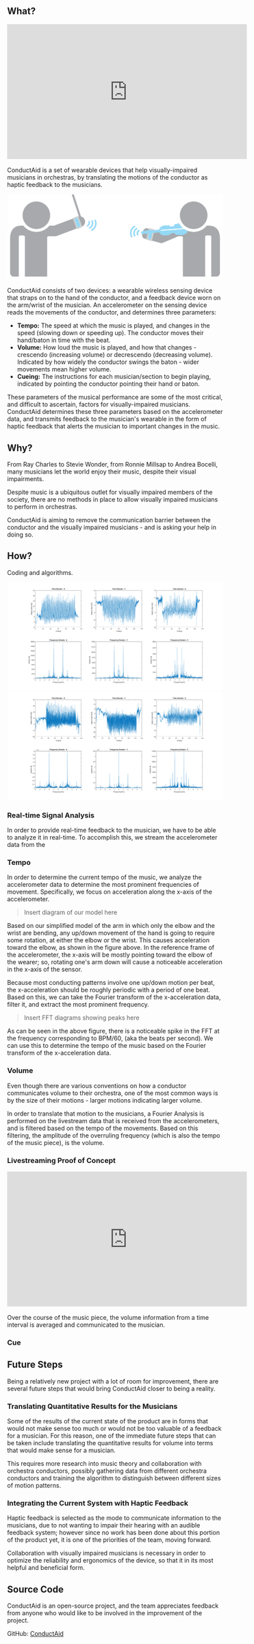 ## What?


<iframe width="560" height="315" src="https://www.youtube.com/embed/Gs7KTd38o4Y" frameborder="0" allowfullscreen></iframe>

ConductAid is a set of wearable devices that help visually-impaired musicians
in orchestras, by translating the motions of the conductor as haptic feedback
to the musicians.

![conductaid in action.](QEAGraphic1.png)

ConductAid consists of two devices: a wearable wireless sensing device that straps on to the hand of the conductor, and a feedback device worn on the arm/wrist of the musician. An accelerometer on the sensing device reads the movements of the conductor, and determines three parameters:

  * **Tempo:** The speed at which the music is played, and changes in the speed (slowing down or speeding up). The conductor moves their hand/baton in time with the beat.
  * **Volume:** How loud the music is played, and how that changes - crescendo (increasing volume) or decrescendo (decreasing volume). Indicated by how widely the conductor swings the baton - wider movements mean higher volume.
  * **Cueing:** The instructions for each musician/section to begin playing, indicated by pointing the conductor pointing their hand or baton.

These parameters of the musical performance are some of the most critical, and difficult to ascertain, factors for visually-impaired musicians. ConductAid determines these three parameters based on the accelerometer data, and transmits feedback to the musician's wearable in the form of haptic feedback that alerts the musician to important changes in the music.

## Why?

From Ray Charles to Stevie Wonder, from Ronnie Millsap to Andrea Bocelli, many
musicians let the world enjoy their music, despite their visual impairments.

Despite music is a ubiquitous outlet for visually impaired members of the
society, there are no methods in place to allow visually impaired musicians
to perform in orchestras.

ConductAid is aiming to remove the communication barrier between the conductor
and the visually impaired musicians - and is asking your help in doing so.

## How?

Coding and algorithms.

![60 BPM Analysis Results](60bpm_filter_fft.png)
![120 BPM Analysis Results](120bpm_filter_fft.png)

### Real-time Signal Analysis

In order to provide real-time feedback to the musician, we have to be able to analyze it in real-time. To accomplish this, we stream the accelerometer data from the



### Tempo

In order to determine the current tempo of the music, we analyze the accelerometer data to determine the most prominent frequencies of movement. Specifically, we focus on acceleration along the x-axis of the accelerometer.

> Insert diagram of our model here

Based on our simplified model of the arm in which only the elbow and the wrist are bending, any up/down movement of the hand is going to require some rotation, at either the elbow or the wrist. This causes acceleration toward the elbow, as shown in the figure above. In the reference frame of the accelerometer, the x-axis will be mostly pointing toward the elbow of the wearer; so, rotating one's arm down will cause a noticeable acceleration in the x-axis of the sensor.

Because most conducting patterns involve one up/down motion per beat, the x-acceleration should be roughly periodic with a period of one beat. Based on this, we can take the Fourier transform of the x-acceleration data, filter it, and extract the most prominent frequency.

> Insert FFT diagrams showing peaks here

As can be seen in the above figure, there is a noticeable spike in the FFT at the frequency corresponding to BPM/60, (aka the beats per second). We can use this to determine the tempo of the music based on the Fourier transform of the x-acceleration data.

### Volume

Even though there are various conventions on how a conductor communicates volume
to their orchestra, one of the most common ways is by the size of their motions -
larger motions indicating larger volume.

In order to translate that motion to the musicians, a Fourier Analysis is performed
on the livestream data that is received from the accelerometers, and is filtered
based on the tempo of the movements. Based on this filtering, the amplitude of the
overruling frequency (which is also the tempo of the music piece), is the volume.

### Livestreaming Proof of Concept

<iframe width="560" height="315" src="https://www.youtube.com/embed/Gs7KTd38o4Y" frameborder="0" allowfullscreen></iframe>

Over the course of the music piece, the volume information from a time interval is
averaged and communicated to the musician.

### Cue

## Future Steps

Being a relatively new project with a lot of room for improvement, there are
several future steps that would bring ConductAid closer to being a reality.

### Translating Quantitative Results for the Musicians

Some of the results of the current state of the product are in forms that would
not make sense too much  or would not be too valuable of a feedback for a
musician. For this reason, one of the immediate future steps that can be taken
include translating the quantitative results for volume into terms that would
make sense for a musician.

This requires more research into music theory and collaboration with orchestra
conductors, possibly gathering data from different orchestra conductors and
training the algorithm to distinguish between different sizes of motion patterns.

### Integrating the Current System with Haptic Feedback

Haptic feedback is selected as the mode to communicate information to the
musicians, due to not wanting to impair their hearing with an audible feedback
system; however since no work has been done about this portion of the product yet,
it is one of the priorities of the team, moving forward.

Collaboration with visually impaired musicians is necessary in order to optimize
the reliability and ergonomics of the device, so that it in its most helpful
and beneficial form.

###

## Source Code

ConductAid is an open-source project, and the team appreciates feedback from
anyone who would like to be involved in the improvement of the project.

GitHub: [ConductAid](https://github.com/otalu/conductaid)
